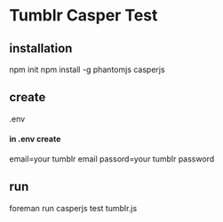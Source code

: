 Tumblr Casper Test
==================

installation
------------
npm init
npm install -g phantomjs casperjs

create
------
.env

#### in .env create
email=your tumblr email
passord=your tumblr password

run
----
foreman run casperjs test tumblr.js


